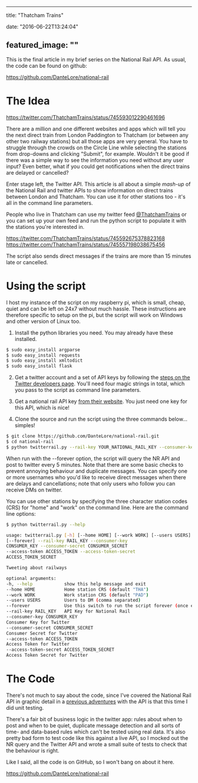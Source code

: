 
---
title: "Thatcham Trains"

date: "2016-06-22T13:24:04"

featured_image: ""
---


This is the final article in my brief series on the National Rail API.  As usual, the code can be found on github:

<a href="https://github.com/DanteLore/national-rail">https://github.com/DanteLore/national-rail</a>
# The Idea
https://twitter.com/ThatchamTrains/status/745593012290461696

There are a million and one different websites and apps which will tell you the next direct train from London Paddington to Thatcham (or between any other two railway stations) but all those apps are very general. You have to struggle through the crowds on the Circle Line while selecting the stations from drop-downs and clicking "Submit", for example. Wouldn't it be good if there was a simple way to see the information you need without any user input? Even better, what if you could get notifications when the direct trains are delayed or cancelled?

Enter stage left, the Twitter API. This article is all about a simple *mash-up* of the National Rail and twitter APIs to show information on direct trains between London and Thatcham. You can use it for other stations too - it's all in the command line parameters.

People who live in Thatcham can use my twitter feed <a href="https://twitter.com/ThatchamTrains">@ThatchamTrains</a> or you can set up your own feed and run the python script to populate it with the stations you're interested in.

https://twitter.com/ThatchamTrains/status/745592675378823168
https://twitter.com/ThatchamTrains/status/745557198038675456

The script also sends direct messages if the trains are more than 15 minutes late or cancelled.
# Using the script
I host my instance of the script on my raspberry pi, which is small, cheap, quiet and can be left on 24x7 without much hassle. These instructions are therefore specific to setup on the pi, but the script will work on Windows and other version of Linux too.

1. Install the python libraries you need. You may already have these installed.

```bash
$ sudo easy_install argparse
$ sudo easy_install requests
$ sudo easy_install xmltodict
$ sudo easy_install flask

```
2. Get a twitter account and a set of API keys by following the <a href="https://dev.twitter.com/oauth/overview">steps on the Twitter developers page</a>. You'll need four magic strings in total, which you pass to the script as command line parameters.

3. Get a national rail API key <a href="http://www.nationalrail.co.uk/100296.aspx">from their website</a>. You just need one key for this API, which is nice!

4. Clone the source and run the script using the three commands below... simples!

```bash
$ git clone https://github.com/DanteLore/national-rail.git
$ cd national-rail
$ python twitterrail.py --rail-key YOUR_NATIONAL_RAIL_KEY --consumer-key YOUR_CUST_KEY --consumer-secret YOUR_CUST_SECRET --access-token YOUR_ACCESS_TOKEN --access-token-secret YOUR_ACCESS_TOKEN_SECRET --users YourTwitterName --forever

```
When run with the --forever option, the script will query the NR API and post to twitter every 5 minutes. Note that there are some basic checks to prevent annoying behaviour and duplicate messages. You can specify one or more usernames who you'd like to receive direct messages when there are delays and cancellations; note that only users who follow you can receive DMs on twitter.

You can use other stations by specifying the three character station codes (CRS) for "home" and "work" on the command line. Here are the command line options:

```bash
$ python twitterrail.py --help

usage: twitterrail.py [-h] [--home HOME] [--work WORK] [--users USERS]
[--forever] --rail-key RAIL_KEY --consumer-key
CONSUMER_KEY --consumer-secret CONSUMER_SECRET
--access-token ACCESS_TOKEN --access-token-secret
ACCESS_TOKEN_SECRET

Tweeting about railways

optional arguments:
-h, --help            show this help message and exit
--home HOME           Home station CRS (default "THA")
--work WORK           Work station CRS (default "PAD")
--users USERS         Users to DM (comma separated)
--forever             Use this switch to run the script forever (once ever 5 mins)
--rail-key RAIL_KEY   API Key for National Rail
--consumer-key CONSUMER_KEY
Consumer Key for Twitter
--consumer-secret CONSUMER_SECRET
Consumer Secret for Twitter
--access-token ACCESS_TOKEN
Access Token for Twitter
--access-token-secret ACCESS_TOKEN_SECRET
Access Token Secret for Twitter

```

# The Code
There's not much to say about the code, since I've covered the National Rail API in graphic detail in a <a href="http://logicalgenetics.com/live-train-route-animation/">previous adventures</a> with the API is that this time I did unit testing.

There's a fair bit of business logic in the twitter app: rules about when to post and when to be quiet, duplicate message detection and all sorts of time- and data-based rules which can't be tested using real data. It's also pretty bad form to test code like this against a live API, so I mocked out the NR query and the Twitter API and wrote a small suite of tests to check that the behaviour is right.

Like I said, all the code is on GitHub, so I won't bang on about it here.

<a href="https://github.com/DanteLore/national-rail">https://github.com/DanteLore/national-rail</a>
